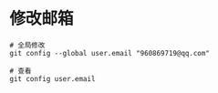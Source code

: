 # 修改邮箱

```shell
# 全局修改
git config --global user.email "960869719@qq.com"

# 查看
git config user.email
```
